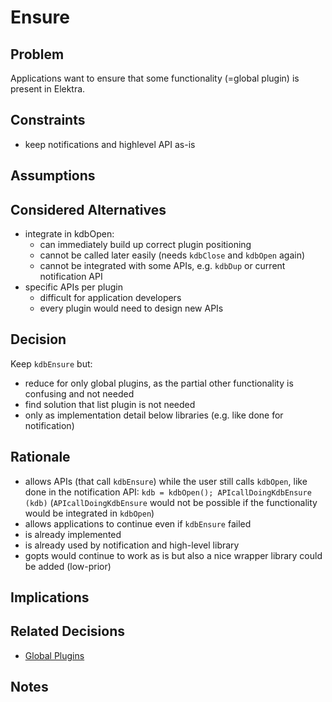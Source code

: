 # Ensure

## Problem

Applications want to ensure that some functionality (=global plugin)
is present in Elektra.

## Constraints

- keep notifications and highlevel API as-is

## Assumptions

## Considered Alternatives

- integrate in kdbOpen:
  - can immediately build up correct plugin positioning
  * cannot be called later easily (needs `kdbClose` and `kdbOpen` again)
  * cannot be integrated with some APIs, e.g. `kdbDup` or current notification API
- specific APIs per plugin
  - difficult for application developers
  - every plugin would need to design new APIs

## Decision

Keep `kdbEnsure` but:

- reduce for only global plugins, as the partial other functionality is confusing
  and not needed
- find solution that list plugin is not needed
- only as implementation detail below libraries (e.g. like done for notification)

## Rationale

- allows APIs (that call `kdbEnsure`) while the user still calls `kdbOpen`, like done in the notification API:
  `kdb = kdbOpen(); APIcallDoingKdbEnsure (kdb)`
  (`APIcallDoingKdbEnsure` would not be possible if the functionality would be integrated in `kdbOpen`)
- allows applications to continue even if `kdbEnsure` failed
- is already implemented
- is already used by notification and high-level library
- gopts would continue to work as is but also a nice wrapper library could be added (low-prior)

## Implications

## Related Decisions

- [Global Plugins](global_plugins.md)

## Notes
